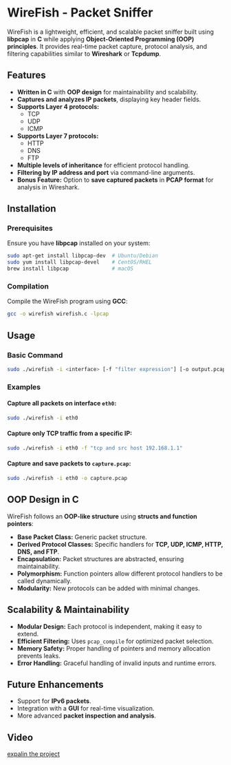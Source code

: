 # WireFish - Packet Sniffer

WireFish is a lightweight, efficient, and scalable packet sniffer built using **libpcap** in **C** while applying **Object-Oriented Programming (OOP) principles**. It provides real-time packet capture, protocol analysis, and filtering capabilities similar to **Wireshark** or **Tcpdump**.

## Features
- **Written in C** with **OOP design** for maintainability and scalability.
- **Captures and analyzes IP packets**, displaying key header fields.
- **Supports Layer 4 protocols:**
  - TCP
  - UDP
  - ICMP
- **Supports Layer 7 protocols:**
  - HTTP
  - DNS
  - FTP
- **Multiple levels of inheritance** for efficient protocol handling.
- **Filtering by IP address and port** via command-line arguments.
- **Bonus Feature:** Option to **save captured packets** in **PCAP format** for analysis in Wireshark.

## Installation
### Prerequisites
Ensure you have **libpcap** installed on your system:
```sh
sudo apt-get install libpcap-dev  # Ubuntu/Debian
sudo yum install libpcap-devel    # CentOS/RHEL
brew install libpcap              # macOS
```

### Compilation
Compile the WireFish program using **GCC**:
```sh
gcc -o wirefish wirefish.c -lpcap
```

## Usage
### Basic Command
```sh
sudo ./wirefish -i <interface> [-f "filter expression"] [-o output.pcap]
```

### Examples
#### Capture all packets on interface `eth0`:
```sh
sudo ./wirefish -i eth0
```

#### Capture only TCP traffic from a specific IP:
```sh
sudo ./wirefish -i eth0 -f "tcp and src host 192.168.1.1"
```

#### Capture and save packets to `capture.pcap`:
```sh
sudo ./wirefish -i eth0 -o capture.pcap
```

## OOP Design in C
WireFish follows an **OOP-like structure** using **structs and function pointers**:
- **Base Packet Class:** Generic packet structure.
- **Derived Protocol Classes:** Specific handlers for **TCP, UDP, ICMP, HTTP, DNS, and FTP**.
- **Encapsulation:** Packet structures are abstracted, ensuring maintainability.
- **Polymorphism:** Function pointers allow different protocol handlers to be called dynamically.
- **Modularity:** New protocols can be added with minimal changes.

## Scalability & Maintainability
- **Modular Design:** Each protocol is independent, making it easy to extend.
- **Efficient Filtering:** Uses `pcap_compile` for optimized packet selection.
- **Memory Safety:** Proper handling of pointers and memory allocation prevents leaks.
- **Error Handling:** Graceful handling of invalid inputs and runtime errors.

## Future Enhancements
- Support for **IPv6 packets**.
- Integration with a **GUI** for real-time visualization.
- More advanced **packet inspection and analysis**.

## Video
[expalin the project](https://drive.google.com/file/d/1oLluowNProAqQiHsMeSOInqNsICbIb0W/view?usp=sharing)



